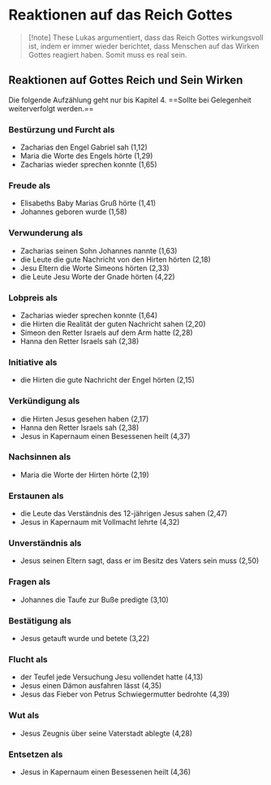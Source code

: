 # Reaktionen auf das Reich Gottes

> [!note] These
> Lukas argumentiert, dass das Reich Gottes wirkungsvoll ist, indem er immer wieder berichtet, dass Menschen auf das Wirken Gottes reagiert haben. Somit muss es real sein.

## Reaktionen auf Gottes Reich und Sein Wirken

Die folgende Aufzählung geht nur bis Kapitel 4. ==Sollte bei Gelegenheit weiterverfolgt werden.==

### Bestürzung und Furcht als

- Zacharias den Engel Gabriel sah (1,12)
- Maria die Worte des Engels hörte (1,29)
- Zacharias wieder sprechen konnte (1,65)

### Freude als

- Elisabeths Baby Marias Gruß hörte (1,41)
- Johannes geboren wurde (1,58)

### Verwunderung als

- Zacharias seinen Sohn Johannes nannte (1,63)
- die Leute die gute Nachricht von den Hirten hörten (2,18)
- Jesu Eltern die Worte Simeons hörten (2,33)
- die Leute Jesu Worte der Gnade hörten (4,22)

### Lobpreis als

- Zacharias wieder sprechen konnte (1,64)
- die Hirten die Realität der guten Nachricht sahen (2,20)
- Simeon den Retter Israels auf dem Arm hatte (2,28)
- Hanna den Retter Israels sah (2,38)

### Initiative als

- die Hirten die gute Nachricht der Engel hörten (2,15)

### Verkündigung als

- die Hirten Jesus gesehen haben (2,17)
- Hanna den Retter Israels sah (2,38)
- Jesus in Kapernaum einen Besessenen heilt (4,37)

### Nachsinnen als

- Maria die Worte der Hirten hörte (2,19)

### Erstaunen als

- die Leute das Verständnis des 12-jährigen Jesus sahen (2,47)
- Jesus in Kapernaum mit Vollmacht lehrte (4,32)

### Unverständnis als

- Jesus seinen Eltern sagt, dass er im Besitz des Vaters sein muss (2,50)

### Fragen als

- Johannes die Taufe zur Buße predigte (3,10)

### Bestätigung als

- Jesus getauft wurde und betete (3,22)

### Flucht als

- der Teufel jede Versuchung Jesu vollendet hatte (4,13)
- Jesus einen Dämon ausfahren lässt (4,35)
- Jesus das Fieber von Petrus Schwiegermutter bedrohte (4,39)

### Wut als

- Jesus Zeugnis über seine Vaterstadt ablegte (4,28)

### Entsetzen als

- Jesus in Kapernaum einen Besessenen heilt (4,36)